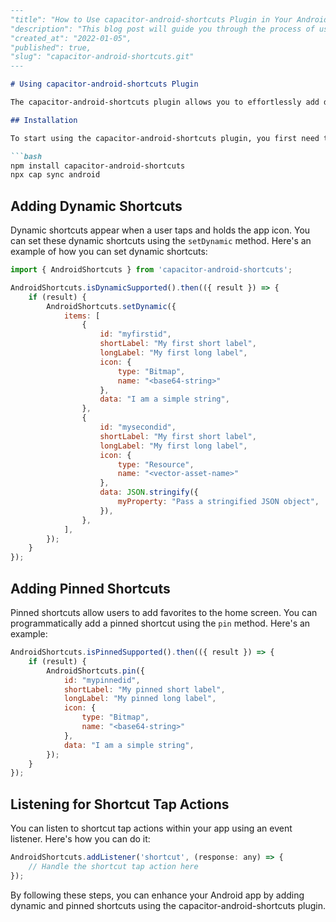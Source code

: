 ```markdown
---
"title": "How to Use capacitor-android-shortcuts Plugin in Your Android App",
"description": "This blog post will guide you through the process of using the capacitor-android-shortcuts plugin in your Android app to add dynamic and pinned shortcuts.",
"created_at": "2022-01-05",
"published": true,
"slug": "capacitor-android-shortcuts.git"
---

# Using capacitor-android-shortcuts Plugin

The capacitor-android-shortcuts plugin allows you to effortlessly add dynamic and pinned shortcuts to your Android app. This tutorial will walk you through the steps to integrate this feature into your app.

## Installation

To start using the capacitor-android-shortcuts plugin, you first need to install it in your Capacitor project. Run the following command in your project directory:

```bash
npm install capacitor-android-shortcuts
npx cap sync android
```

## Adding Dynamic Shortcuts

Dynamic shortcuts appear when a user taps and holds the app icon. You can set these dynamic shortcuts using the `setDynamic` method. Here's an example of how you can set dynamic shortcuts:

```javascript
import { AndroidShortcuts } from 'capacitor-android-shortcuts';

AndroidShortcuts.isDynamicSupported().then(({ result }) => {
    if (result) {
        AndroidShortcuts.setDynamic({
            items: [
                {
                    id: "myfirstid",
                    shortLabel: "My first short label",
                    longLabel: "My first long label",
                    icon: {
                        type: "Bitmap",
                        name: "<base64-string>"
                    },
                    data: "I am a simple string",
                },
                {
                    id: "mysecondid",
                    shortLabel: "My first short label",
                    longLabel: "My first long label",
                    icon: {
                        type: "Resource",
                        name: "<vector-asset-name>"
                    },
                    data: JSON.stringify({
                        myProperty: "Pass a stringified JSON object",
                    }),
                },
            ],
        });
    }
});
```

## Adding Pinned Shortcuts

Pinned shortcuts allow users to add favorites to the home screen. You can programmatically add a pinned shortcut using the `pin` method. Here's an example:

```javascript
AndroidShortcuts.isPinnedSupported().then(({ result }) => {
    if (result) {
        AndroidShortcuts.pin({
            id: "mypinnedid",
            shortLabel: "My pinned short label",
            longLabel: "My pinned long label",
            icon: {
                type: "Bitmap",
                name: "<base64-string>"
            },
            data: "I am a simple string",
        });
    }
});
```

## Listening for Shortcut Tap Actions

You can listen to shortcut tap actions within your app using an event listener. Here's how you can do it:

```javascript
AndroidShortcuts.addListener('shortcut', (response: any) => {
    // Handle the shortcut tap action here
});
```

By following these steps, you can enhance your Android app by adding dynamic and pinned shortcuts using the capacitor-android-shortcuts plugin.
```